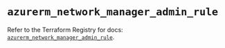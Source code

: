 # `azurerm_network_manager_admin_rule`

Refer to the Terraform Registry for docs: [`azurerm_network_manager_admin_rule`](https://registry.terraform.io/providers/hashicorp/azurerm/3.110.0/docs/resources/network_manager_admin_rule).
